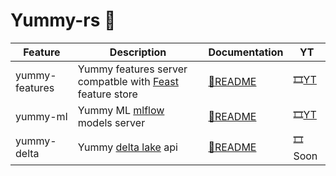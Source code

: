 # Yummy-rs 🦀

| Feature        | Description                                                                           | Documentation                  | YT
| -------------- | ------------------------------------------------------------------------------------- | ------------------------------ | --------------
| yummy-features | Yummy features server compatble with [Feast](https://docs.feast.dev/) feature store   | [📄README](yummy-features)     | 🎞[YT](https://www.youtube.com/watch?v=lXCJLc3hWgY)
| yummy-ml   | Yummy ML [mlflow](https://www.mlflow.org/) models server                                 | [📄README](yummy-mlflow)       | 🎞[YT](https://www.youtube.com/watch?v=lXCJLc3hWgY)
| yummy-delta    | Yummy [delta lake](https://delta.io/) api                                             | [📄README](yummy-delta)        | 🎞Soon
